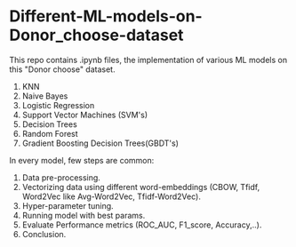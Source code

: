 # Different-ML-models-on-Donor_choose-dataset

This repo contains .ipynb files, the implementation of various ML models on this "Donor choose" dataset.
1. KNN
2. Naive Bayes
3. Logistic Regression
4. Support Vector Machines (SVM's)
5. Decision Trees
6. Random Forest
7. Gradient Boosting Decision Trees(GBDT's)


In every model, few steps are common:
  1) Data pre-processing.
  2) Vectorizing data using different word-embeddings (CBOW, Tfidf, Word2Vec like Avg-Word2Vec, Tfidf-Word2Vec).
  3) Hyper-parameter tuning.
  4) Running model with best params.
  5) Evaluate Performance metrics (ROC_AUC, F1_score, Accuracy,..).
  6) Conclusion.
 
